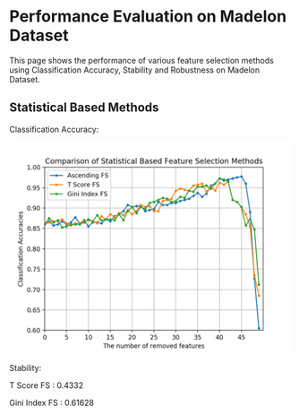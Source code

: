# Performance Evaluation on Madelon Dataset

This page shows the performance of various feature
selection methods using Classification Accuracy, 
Stability and Robustness on Madelon Dataset.

Statistical Based Methods
---------------------------------------
Classification Accuracy:

![](https://github.com/ZixiaoShen/Performance-Comparison-of-Feature-Selection-Methods/blob/master/Statistical_Based/com_Statistical_Based_FS.png)

Stability: 

T Score FS : 0.4332 

Gini Index FS : 0.61628

